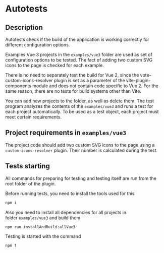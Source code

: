 # Autotests

## Description

Autotests check if the build of the application is working correctly for different configuration options.

Examples Vue 3 projects in the `examples/vue3` folder are used as set of configuration options to be tested. The fact of adding two custom SVG icons to the page is checked for each example.

There is no need to separately test the build for Vue 2, since the vote-custom-icons-resolver plugin is set as a parameter of the vite-plugin-components module and does not contain code specific to Vue 2. For the same reason, there are no tests for build systems other than Vite.

You can add new projects to the folder, as well as delete them. The test program analyzes the contents of the `examples/vue3` and runs a test for each project automatically. To be used as a test object, each project must meet certain requirements.

## Project requirements in `examples/vue3`

The project code should add two custom SVG icons to the page using a `custom-icons-resolver` plugin. Their number is calculated during the test.

## Tests starting

All commands for preparing for testing and testing itself are run from the root folder of the plugin.

Before running tests, you need to install the tools used for this

```bash
npm i
```

Also you need to install all dependencies for all projects in folder `examples/vue3` and build them

```bash
npm run installAndBuild:allVue3
```

Testing is started with the command

```bash
npm t
```

